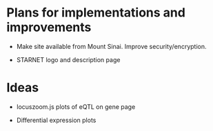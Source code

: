 # Plans for implementations and improvements

- Make site available from Mount Sinai. Improve security/encryption.

- STARNET logo and description page

# Ideas

- locuszoom.js plots of eQTL on gene page

- Differential expression plots
